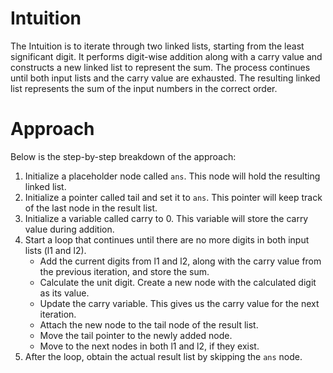 # Intuition

The Intuition is to iterate through two linked lists, starting from the least significant digit. It performs digit-wise addition along with a carry value and constructs a new linked list to represent the sum. The process continues until both input lists and the carry value are exhausted. The resulting linked list represents the sum of the input numbers in the correct order.

# Approach

Below is the step-by-step breakdown of the approach:

1. Initialize a placeholder node called `ans`. This node will hold the resulting linked list.
2. Initialize a pointer called tail and set it to `ans`. This pointer will keep track of the last node in the result list.
3. Initialize a variable called carry to 0. This variable will store the carry value during addition.
4. Start a loop that continues until there are no more digits in both input lists (l1 and l2).
   - Add the current digits from l1 and l2, along with the carry value from the previous iteration, and store the sum.
   - Calculate the unit digit. Create a new node with the calculated digit as its value.
   - Update the carry variable. This gives us the carry value for the next iteration.
   - Attach the new node to the tail node of the result list.
   - Move the tail pointer to the newly added node.
   - Move to the next nodes in both l1 and l2, if they exist.
5. After the loop, obtain the actual result list by skipping the `ans` node.
